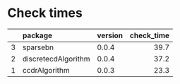 # Check times

|   |package             |version | check_time|
|:--|:-------------------|:-------|----------:|
|3  |sparsebn            |0.0.4   |       39.7|
|2  |discretecdAlgorithm |0.0.4   |       37.2|
|1  |ccdrAlgorithm       |0.0.3   |       23.3|


